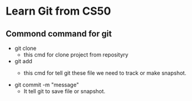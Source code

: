 # Learn Git from CS50

## Commond command for git

- git clone
  - this cmd for clone project from reposityry
- git add <filename>
  - this cmd for tell git these file we need to track or make snapshot.

* git commit -m "message"
  - It tell git to save file or snapshot.

